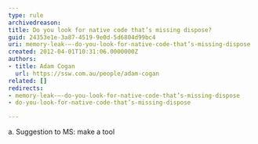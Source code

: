 ```yaml
---
type: rule
archivedreason: 
title: Do you look for native code that’s missing dispose?
guid: 24353e1e-3a87-4519-9e0d-5d6804d99bc4
uri: memory-leak-–-do-you-look-for-native-code-that’s-missing-dispose
created: 2012-04-01T10:31:06.0000000Z
authors:
- title: Adam Cogan
  url: https://ssw.com.au/people/adam-cogan
related: []
redirects:
- memory-leak-–-do-you-look-for-native-code-that’s-missing-dispose
- do-you-look-for-native-code-that’s-missing-dispose

---
```


a. Suggestion to MS: make a tool 





<!--endintro-->
